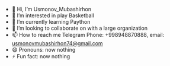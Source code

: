 - 👋 Hi, I’m Usmonov_Mubashirhon
- 👀 I’m interested in play Basketball
- 🌱 I’m currently learning Paython
- 💞️ I’m looking to collaborate on with a large organization
- 📫 How to reach me Telegram Phone: +998948870888, email: usmonovmubashirhon74@gmail.com
- 😄 Pronouns: now nothing
- ⚡ Fun fact: now nothing

<!---
mubashirhonus/mubashirhonus is a ✨ special ✨ repository because its `README.md` (this file) appears on your GitHub profile.
You can click the Preview link to take a look at your changes.
--->
